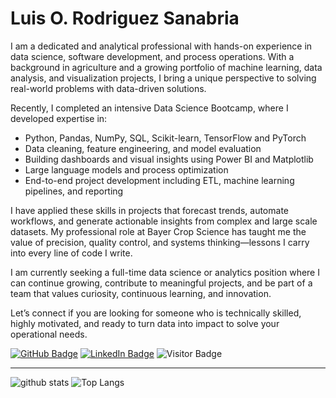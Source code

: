 # Luis O. Rodriguez Sanabria
I am a dedicated and analytical professional with hands-on experience in data science, software development, and process operations. With a background in agriculture and a growing portfolio of machine learning, data analysis, and visualization projects, I bring a unique perspective to solving real-world problems with data-driven solutions.

Recently, I completed an intensive Data Science Bootcamp, where I developed expertise in:
- Python, Pandas, NumPy, SQL, Scikit-learn, TensorFlow and PyTorch
- Data cleaning, feature engineering, and model evaluation
- Building dashboards and visual insights using Power BI and Matplotlib
- Large language models and process optimization
- End-to-end project development including ETL, machine learning pipelines, and reporting

I have applied these skills in projects that forecast trends, automate workflows, and generate actionable insights from complex and large scale datasets. My professional role at Bayer Crop Science has taught me the value of precision, quality control, and systems thinking—lessons I carry into every line of code I write.

I am currently seeking a full-time data science or analytics position where I can continue growing, contribute to meaningful projects, and be part of a team that values curiosity, continuous learning, and innovation.

Let’s connect if you are looking for someone who is technically skilled, highly motivated, and ready to turn data into impact to solve your operational needs.

[![GitHub Badge](https://img.shields.io/github/followers/luisrodr007?style=social)](https://github.com/luisrodr007?tab=followers)
[![LinkedIn Badge](https://img.shields.io/badge/My-LinkedIn-blue)](https://www.linkedin.com/in/luis-rodriguez-217064197)
![Visitor Badge](https://komarev.com/ghpvc/?username=luisrodr007)

---

![github stats](https://github-readme-stats-sigma-five.vercel.app/api?username=luisrodr007&show_icons=true)
![Top Langs](https://github-readme-stats-sigma-five.vercel.app/api/top-langs/?username=luisrodr007&langs_count=3&hide=javascript,go,html,css,tex)
